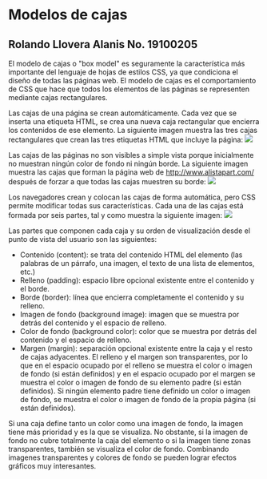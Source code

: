 # Modelos de cajas
## Rolando Llovera Alanis No. 19100205
El modelo de cajas o "box model" es seguramente la característica más importante del lenguaje de hojas de estilos CSS, ya que condiciona el diseño de todas las páginas web. El modelo de cajas es el comportamiento de CSS que hace que todos los elementos de las páginas se representen mediante cajas rectangulares.

Las cajas de una página se crean automáticamente. Cada vez que se inserta una etiqueta HTML, se crea una nueva caja rectangular que encierra los contenidos de ese elemento. La siguiente imagen muestra las tres cajas rectangulares que crean las tres etiquetas HTML que incluye la página:
![](https://uniwebsidad.com/static/libros/imagenes/css/f0402.gif)

Las cajas de las páginas no son visibles a simple vista porque inicialmente no muestran ningún color de fondo ni ningún borde. La siguiente imagen muestra las cajas que forman la página web de http://www.alistapart.com/ después de forzar a que todas las cajas muestren su borde:
![](https://uniwebsidad.com/static/libros/imagenes/css/f0401.gif)


Los navegadores crean y colocan las cajas de forma automática, pero CSS permite modificar todas sus características. Cada una de las cajas está formada por seis partes, tal y como muestra la siguiente imagen:
![](https://uniwebsidad.com/static/libros/imagenes/css/f0403.gif)

Las partes que componen cada caja y su orden de visualización desde el punto de vista del usuario son las siguientes:

* Contenido (content): se trata del contenido HTML del elemento (las palabras de un párrafo, una imagen, el texto de una lista de elementos, etc.)
* Relleno (padding): espacio libre opcional existente entre el contenido y el borde.
* Borde (border): línea que encierra completamente el contenido y su relleno.
* Imagen de fondo (background image): imagen que se muestra por detrás del contenido y el espacio de relleno.
* Color de fondo (background color): color que se muestra por detrás del contenido y el espacio de relleno.
* Margen (margin): separación opcional existente entre la caja y el resto de cajas adyacentes.
El relleno y el margen son transparentes, por lo que en el espacio ocupado por el relleno se muestra el color o imagen de fondo (si están definidos) y en el espacio ocupado por el margen se muestra el color o imagen de fondo de su elemento padre (si están definidos). Si ningún elemento padre tiene definido un color o imagen de fondo, se muestra el color o imagen de fondo de la propia página (si están definidos).

Si una caja define tanto un color como una imagen de fondo, la imagen tiene más prioridad y es la que se visualiza. No obstante, si la imagen de fondo no cubre totalmente la caja del elemento o si la imagen tiene zonas transparentes, también se visualiza el color de fondo. Combinando imagenes transparentes y colores de fondo se pueden lograr efectos gráficos muy interesantes.

